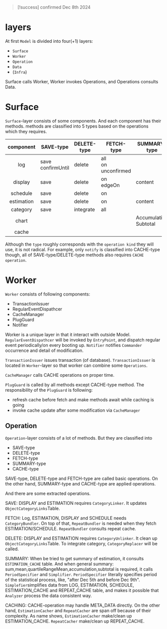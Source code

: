 
> [!success] confirmed
> Dec 8th 2024

# layers

At first `Model` is divided into four(+1) layers:

- `Surface`
- `Worker`
- `Operation`
- `Data`
- (`Infra`)

Surface calls Worker, Worker invokes Operations, and Operations consults Data.
# Surface

`Surface`-layer consists of some components. And each component has their methods.
methods are classified into 5 types based on the operations which they requires.

| component  | SAVE-type            | DELETE-type | FETCH-type                | SUMMARY-type             | CACHE-type |
| :--------: | -------------------- | ----------- | ------------------------- | ------------------------ | ---------- |
|    log     | save<br>confirmUntil | delete      | all<br>on <br>unconfirmed |                          |            |
|  display   | save                 | delete      | on<br>edgeOn              | content                  |            |
|  schedule  | save                 | delete      | on                        |                          |            |
| estimation | save                 | delete      | on                        | content                  |            |
|  category  | save                 | integrate   | all                       |                          |            |
|   chart    |                      |             |                           | Accumulation<br>Subtotal |            |
|   cache    |                      |             |                           |                          | notify     |

Although the `type` roughly corresponds with the `operation kind` they will use, it is not radical. For example, only `notify` is classified into CACHE-type though, all of SAVE-type/DELETE-type methods also requires `CACHE operation`.

# Worker

`Worker` consists of following components:

- TransactionIssuer
- RegularEventDispathcer
- CacheManager
- PlugGuard
- Notifier

Worker is a unique layer in that it interact with outside Model.
`RegularEventDispathcer` will be invoked by `EntryPoint`, and dispatch regular event periodically/on every booting up.
`Notifier` notifies `Commander` occurrence and detail of modification.

`TransactionIssuer` issues transaction (of database). `TransactionIssuer` is located in `Worker`-layer so that worker can combine some `Operations`.

`CacheManager` calls CACHE operations on proper time.

`PlugGuard` is called by all methods except CACHE-type method. The responsibility of the `PlugGuard` is following:

- refresh cache before fetch and make methods await while caching is going
- invoke cache update after some modification via `CacheManager`

## Operation

`Operation`-layer consists of a lot of methods. But they are classified into

- SAVE-type
- DELETE-type
- FETCH-type
- SUMMARY-type
- CACHE-type

SAVE-type, DELETE-type and FETCH-type are called basic operations.
On the other hand, SUMMARY-type and CACHE-type are applied operations.

And there are some extracted operations.

SAVE: 
DISPLAY and ESTIMATION requires `CategoryLinker`. It updates `ObjectCategoryLinks`Table.

FETCH: 
Log, ESTIMATION, DISPLAY and SCHEDULE needs `CategoryBundler`. On top of that, `RepeatBundler` is needed when they fetch ESTIMATION/SCHEDULE. `RepeatBundler` consults repeat cache.

DELETE:
DISPLAY and ESTIMATION requires `CategoryUnlinker`. It clean up `ObjectCategoryLinks`Table. To integrate category, `CategoryReplacer` will be called.

SUMMARY:
When be tried to get summary of estimation, it consults `ESTIMATION_CACHE` table. And when general summary: sum,mean,quartileRangeMean,accumulation,subtotal is required, it calls `PeriodSpecifier` and `Simplifier`. `PeriodSpecifier` literally specifies period of the statistical process, like, "after Dec 5th and before Dec 9th". `Simplefier`simplifies data from LOG, ESTIMATION, SCHEDULE, ESTIMATION_CACHE and REPEAT_CACHE table, and makes it possible that `Analyzer` process the data consistent way.

CACHING:
CACHE-operation may handle META_DATA directly. On the other hand, `EstimationCacher` and `RepeatCacher` are span off because of their complexity. As name shows, `EstimationCacher` make/clean up ESTIMATION_CACHE. `RepeatCacher` make/clean up REPEAT_CACHE.